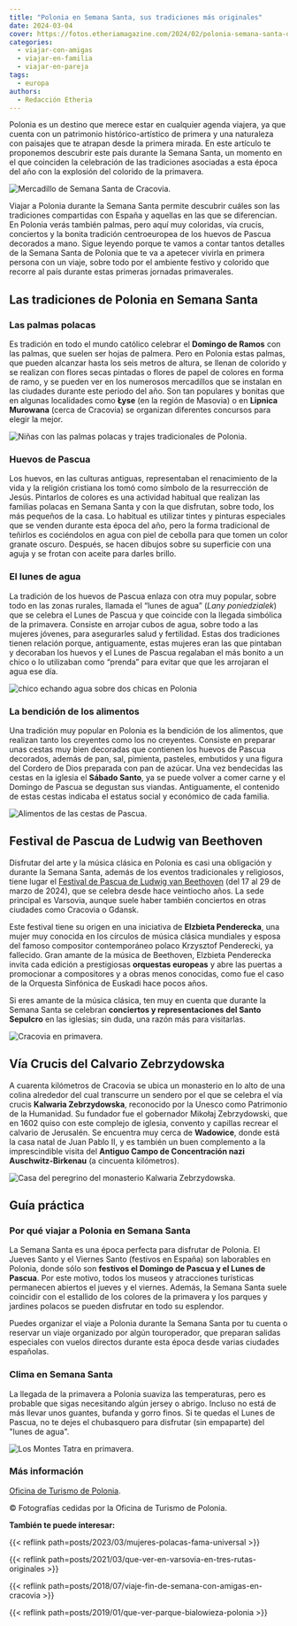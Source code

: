 ```yaml
---
title: "Polonia en Semana Santa, sus tradiciones más originales"
date: 2024-03-04
cover: https://fotos.etheriamagazine.com/2024/02/polonia-semana-santa-domingo-de-ramos-ninas.jpg
categories: 
  - viajar-con-amigas
  - viajar-en-familia
  - viajar-en-pareja
tags: 
  - europa
authors: 
  - Redacción Etheria
---
```


Polonia es un destino que merece estar en cualquier agenda viajera, ya que cuenta con un 
patrimonio histórico-artístico de primera y una naturaleza con paisajes que te atrapan 
desde la primera mirada. En este artículo te proponemos descubrir este país durante la 
Semana Santa, un momento en el que coinciden la celebración de las tradiciones asociadas 
a esta época del año con la explosión del colorido de la primavera. 

![Mercadillo de Semana Santa de Cracovia.](https://fotos.etheriamagazine.com/2024/02/Cracovia-mercadillo-semana-santa.jpg "Mercadillo de Semana Santa de Cracovia.")

Viajar a Polonia durante la Semana Santa permite descubrir cuáles son las tradiciones 
compartidas con España y aquellas en las que se diferencian. En Polonia verás también 
palmas, pero aquí muy coloridas, vía crucis, conciertos y la bonita tradición 
centroeuropea de los huevos de Pascua decorados a mano. Sigue leyendo porque te vamos a 
contar tantos detalles de la Semana Santa de Polonia que te va a apetecer vivirla en 
primera persona con un viaje, sobre todo por el ambiente festivo y colorido que recorre 
al país durante estas primeras jornadas primaverales. 

## Las tradiciones de Polonia en Semana Santa

### Las palmas polacas

Es tradición en todo el mundo católico celebrar el **Domingo de Ramos** con las palmas, 
que suelen ser hojas de palmera. Pero en Polonia estas palmas, que pueden alcanzar hasta 
los seis metros de altura, se llenan de colorido y se realizan con flores secas pintadas 
o flores de papel de colores en forma de ramo, y se pueden ver en los numerosos 
mercadillos que se instalan en las ciudades durante este periodo del año. Son tan 
populares y bonitas que en algunas localidades como **Łyse** (en la región de Masovia) o 
en **Lipnica Murowana** (cerca de Cracovia) se organizan diferentes concursos para 
elegir la mejor. 

![Niñas con las palmas polacas y trajes tradicionales de Polonia.](https://fotos.etheriamagazine.com/2024/02/polonia-semana-santa-domingo-de-ramos-ninas.jpg "Niñas con las palmas polacas y trajes tradicionales de Polonia.")

### Huevos de Pascua

Los huevos, en las culturas antiguas, representaban el renacimiento de la vida y la 
religión cristiana los tomó como símbolo de la resurrección de Jesús. Pintarlos de 
colores es una actividad habitual que realizan las familias polacas en Semana Santa y 
con la que disfrutan, sobre todo, los más pequeños de la casa. Lo habitual es utilizar 
tintes y pinturas especiales que se venden durante esta época del año, pero la forma 
tradicional de teñirlos es cociéndolos en agua con piel de cebolla para que tomen un 
color granate oscuro. Después, se hacen dibujos sobre su superficie con una aguja y se 
frotan con aceite para darles brillo. 

### El lunes de agua

La tradición de los huevos de Pascua enlaza con otra muy popular, sobre todo en las 
zonas rurales, llamada el “lunes de agua” (_Lany poniedzialek_) que se celebra el Lunes 
de Pascua y que coincide con la llegada simbólica de la primavera. Consiste en arrojar 
cubos de agua, sobre todo a las mujeres jóvenes, para asegurarles salud y fertilidad. 
Estas dos tradiciones tienen relación porque, antiguamente, estas mujeres eran las que 
pintaban y decoraban los huevos y el Lunes de Pascua regalaban el más bonito a un chico 
o lo utilizaban como “prenda” para evitar que que les arrojaran el agua ese día. 

![chico echando agua sobre dos chicas en Polonia](https://fotos.etheriamagazine.com/2024/02/semana-santa-polonia-lunes-de-pascua.jpg 'Tradición del "lunes de agua" que se celebra durante el Lunes de Pascua.')

### La bendición de los alimentos

Una tradición muy popular en Polonia es la bendición de los alimentos, que realizan 
tanto los creyentes como los no creyentes. Consiste en preparar unas cestas muy bien 
decoradas que contienen los huevos de Pascua decorados, además de pan, sal, pimienta, 
pasteles, embutidos y una figura del Cordero de Dios preparada con pan de azúcar. Una 
vez bendecidas las cestas en la iglesia el **Sábado Santo**, ya se puede volver a comer 
carne y el Domingo de Pascua se degustan sus viandas. Antiguamente, el contenido de 
estas cestas indicaba el estatus social y económico de cada familia. 

![Alimentos de las cestas de Pascua.](https://fotos.etheriamagazine.com/2024/02/semana-santa-polonia-dulces-tipicos-de-Pascua.jpg "Alimentos de las cestas de Pascua.")

## Festival de Pascua de Ludwig van Beethoven

Disfrutar del arte y la música clásica en Polonia es casi una obligación y durante la 
Semana Santa, además de los eventos tradicionales y religiosos, tiene lugar el [Festival 
de Pascua de Ludwig van Beethoven](http://beethoven.org.pl/festiwal/en/) (del 17 al 29 
de marzo de 2024), que se celebra desde hace veintiocho años. La sede principal es 
Varsovia, aunque suele haber también conciertos en otras ciudades como Cracovia o 
Gdansk. 

Este festival tiene su origen en una iniciativa de **Elzbieta Penderecka**, una mujer 
muy conocida en los círculos de música clásica mundiales y esposa del famoso compositor 
contemporáneo polaco Krzysztof Penderecki, ya fallecido. Gran amante de la música de 
Beethoven, Elzbieta Penderecka invita cada edición a prestigiosas **orquestas europeas** 
y abre las puertas a promocionar a compositores y a obras menos conocidas, como fue el 
caso de la Orquesta Sinfónica de Euskadi hace pocos años. 

Si eres amante de la música clásica, ten muy en cuenta que durante la Semana Santa se 
celebran **conciertos y representaciones del Santo Sepulcro** en las iglesias; sin duda, 
una razón más para visitarlas. 

![Cracovia en primavera.](https://fotos.etheriamagazine.com/2024/02/cracovia-primavera-castillo-wawel.jpg "Cracovia en primavera.")

## Vía Crucis del Calvario Zebrzydowska

A cuarenta kilómetros de Cracovia se ubica un monasterio en lo alto de una colina 
alrededor del cual transcurre un sendero por el que se celebra el vía crucis **Kalwaria 
Zebrzydowska**, reconocido por la Unesco como Patrimonio de la Humanidad. Su fundador 
fue el gobernador Mikołaj Zebrzydowski, que en 1602 quiso con este complejo de iglesia, 
convento y capillas recrear el calvario de Jerusalén. Se encuentra muy cerca de 
**Wadowice**, donde está la casa natal de Juan Pablo II, y es también un buen 
complemento a la imprescindible visita del **Antiguo Campo de Concentración nazi 
Auschwitz-Birkenau** (a cincuenta kilómetros). 

![Casa del peregrino del monasterio Kalwaria Zebrzydowska.](https://fotos.etheriamagazine.com/2024/02/semana-santa-polonia-Kalwiaria-Zebrzydowska.jpg "Casa del peregrino del monasterio Kalwaria Zebrzydowska.")

## Guía práctica 

### Por qué viajar a Polonia en Semana Santa

La Semana Santa es una época perfecta para disfrutar de Polonia. El Jueves Santo y el 
Viernes Santo (festivos en España) son laborables en Polonia, donde sólo son **festivos 
el Domingo de Pascua y el Lunes de Pascua**. Por este motivo, todos los museos y 
atracciones turísticas permanecen abiertos el jueves y el viernes. Además, la Semana 
Santa suele coincidir con el estallido de los colores de la primavera y los parques y 
jardines polacos se pueden disfrutar en todo su esplendor. 

Puedes organizar el viaje a Polonia durante la Semana Santa por tu cuenta o reservar un 
viaje organizado por algún touroperador, que preparan salidas especiales con vuelos 
directos durante esta época desde varias ciudades españolas. 

### Clima en Semana Santa

La llegada de la primavera a Polonia suaviza las temperaturas, pero es probable que 
sigas necesitando algún jersey o abrigo. Incluso no está de más llevar unos guantes, 
bufanda y gorro finos. Si te quedas el Lunes de Pascua, no te dejes el chubasquero para 
disfrutar (sin empaparte) del "lunes de agua". 

![Los Montes Tatra en primavera.](https://fotos.etheriamagazine.com/2024/02/polonia-Montes-Tatra-en-primavera.jpg "Los Montes Tatra en primavera.")

### Más información

[Oficina de Turismo de Polonia](https://www.oficinaturismopolonia.com/). 

© Fotografías cedidas por la Oficina de Turismo de Polonia. 

**También te puede interesar:** 

{{< reflink path=posts/2023/03/mujeres-polacas-fama-universal >}} 

{{< reflink path=posts/2021/03/que-ver-en-varsovia-en-tres-rutas-originales >}} 

{{< reflink path=posts/2018/07/viaje-fin-de-semana-con-amigas-en-cracovia >}} 

{{< reflink path=posts/2019/01/que-ver-parque-bialowieza-polonia >}}
